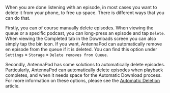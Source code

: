 When you are done listening with an episode, in most cases you want to delete it from your phone, to free up space. There is different ways that you can do that.

Firstly, you can of course manually delete episodes. When viewing the queue or a specific podcast, you can long-press an episode and tap `Delete`. When viewing the Completed tab in the Downloads screen you can also simply tap the bin icon. If you want, AntennaPod can automatically remove en episode from the queue if it is deleted. You can find this option under `Settings` » `Storage` » `Delete removes from Queue`.

Secondly, AntennaPod has some solutions to automatically delete episodes. Particularly, AntennaPod can automatically delete episodes when playback completes, and when it needs space for the Automatic Download process. For more information on these options, please see the [Automatic Deletion](/documentation/automation/deletion) article.
